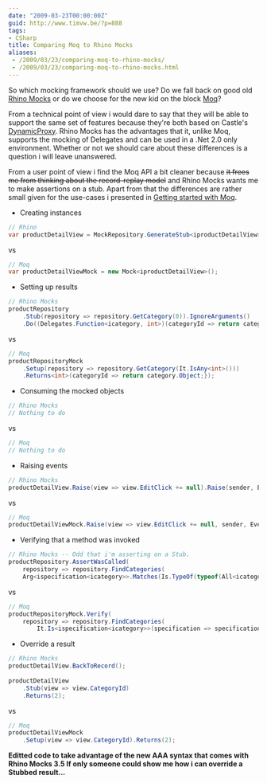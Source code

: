 ```yaml
---
date: "2009-03-23T00:00:00Z"
guid: http://www.timvw.be/?p=888
tags:
- CSharp
title: Comparing Moq to Rhino Mocks
aliases:
 - /2009/03/23/comparing-moq-to-rhino-mocks/
 - /2009/03/23/comparing-moq-to-rhino-mocks.html
---
```

So which mocking framework should we use? Do we fall back on good old [Rhino Mocks](http://ayende.com/projects/rhino-mocks.aspx) or do we choose for the new kid on the block [Moq](http://code.google.com/p/moq/)?

From a technical point of view i would dare to say that they will be able to support the same set of features because they're both based on Castle's [DynamicProxy](http://www.castleproject.org/dynamicproxy/index.html). Rhino Mocks has the advantages that it, unlike Moq, supports the mocking of Delegates and can be used in a .Net 2.0 only environment. Whether or not we should care about these differences is a question i will leave unanswered.

From a user point of view i find the Moq API a bit cleaner because <strike>it frees me from thinking about the record-replay model</strike> and Rhino Mocks wants me to make assertions on a stub. Apart from that the differences are rather small given for the use-cases i presented in [Getting started with Moq](http://www.timvw.be/getting-started-with-moq/).

* Creating instances
  
```csharp
// Rhino  
var productDetailView = MockRepository.GenerateStub<iproductDetailView>();
```
   
vs
   
```csharp
// Moq
var productDetailViewMock = new Mock<iproductDetailView>();
```

* Setting up results

```csharp
// Rhino Mocks
productRepository
    .Stub(repository => repository.GetCategory(0)).IgnoreArguments()
    .Do((Delegates.Function<icategory, int>)(categoryId => return category;));
```
 
vs
 
```csharp
// Moq
productRepositoryMock    
    .Setup(repository => repository.GetCategory(It.IsAny<int>())) 
    .Returns<int>(categoryId => return category.Object;});
```

* Consuming the mocked objects
```csharp
// Rhino Mocks
// Nothing to do
```
  
vs
  
```csharp
// Moq  
// Nothing to do
```

* Raising events

```csharp
// Rhino Mocks
productDetailView.Raise(view => view.EditClick += null).Raise(sender, EventArgs.Empty);
```

vs

```csharp
// Moq  
productDetailViewMock.Raise(view => view.EditClick += null, sender, EventArgs.Empty);
```

* Verifying that a method was invoked

```csharp
// Rhino Mocks -- Odd that i'm asserting on a Stub.
productRepository.AssertWasCalled(    
    repository => repository.FindCategories(
    Arg<ispecification<icategory>>.Matches(Is.TypeOf(typeof(All<icategory>)))));
```
   
vs   
   
```csharp
// Moq
productRepositoryMock.Verify(    
    repository => repository.FindCategories(
		It.Is<ispecification<icategory>>(specification => specification.GetType() == typeof(All<icategory>))));
```

* Override a result 

```csharp
// Rhino Mocks  
productDetailView.BackToRecord();
    
productDetailView    
    .Stub(view => view.CategoryId)
    .Returns(2);
```
 
vs
 
```csharp
// Moq  
productDetailViewMock
    .Setup(view => view.CategoryId).Returns(2);
```

**Editted code to take advantage of the new AAA syntax that comes with Rhino Mocks 3.5 If only someone could show me how i can override a Stubbed result...**
